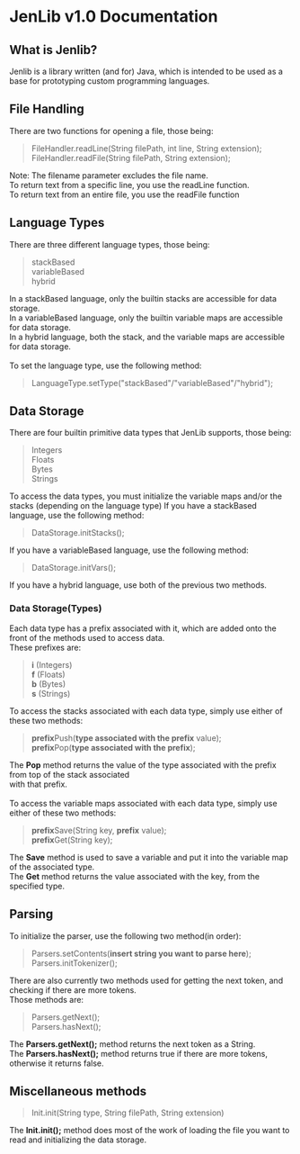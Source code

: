 # JenLib v1.0 Documentation

## What is Jenlib?
Jenlib is a library written (and for) Java, which is intended to be used as a base for prototyping custom programming languages.

## File Handling
There are two functions for opening a file, those being:<br>
>FileHandler.readLine(String filePath, int line, String extension);<br>
>FileHandler.readFile(String filePath, String extension);

Note: The filename parameter excludes the file name.<br>
To return text from a specific line, you use the readLine function.<br>
To return text from an entire file, you use the readFile function

## Language Types
There are three different language types, those being:<br>
>stackBased<br>
>variableBased<br>
>hybrid

In a stackBased language, only the builtin stacks are accessible for data storage.<br>
In a variableBased language, only the builtin variable maps are accessible for data storage.<br>
In a hybrid language, both the stack, and the variable maps are accessible for data storage.<br>
<br>
To set the language type, use the following method:
>LanguageType.setType("stackBased"/"variableBased"/"hybrid");

## Data Storage
There are four builtin primitive data types that JenLib supports, those being:
> Integers<br>
> Floats<br>
> Bytes<br>
> Strings<br>

To access the data types, you must initialize the variable maps and/or the stacks (depending on the language type)
If you have a stackBased language, use the following method:
>DataStorage.initStacks();<br>

If you have a variableBased language, use the following method:
>DataStorage.initVars();<br>

If you have a hybrid language, use both of the previous two methods.<br>

### Data Storage(Types)
Each data type has a prefix associated with it, which are added onto the front of the methods used to access data.<br>
These prefixes are:
> **i** (Integers)<br>
> **f** (Floats)<br>
> **b** (Bytes)<br>
> **s** (Strings)<br>

To access the stacks associated with each data type, simply use either of these two methods:
> **prefix**Push(**type associated with the prefix** value);<br>
> **prefix**Pop(**type associated with the prefix**);<br>

The **Pop** method returns the value of the type associated with the prefix from top of the stack associated<br>
with that prefix.<br>
<br>
To access the variable maps associated with each data type, simply use either of these two methods:
> **prefix**Save(String key, **prefix** value);<br>
> **prefix**Get(String key);<br>

The **Save** method is used to save a variable and put it into the variable map of the associated type.<br>
The **Get** method returns the value associated with the key, from the specified type.<br>

## Parsing
To initialize the parser, use the following two method(in order):
> Parsers.setContents(**insert string you want to parse here**);<br>
> Parsers.initTokenizer();

There are also currently two methods used for getting the next token, and checking if there are more tokens.<br>
Those methods are:
> Parsers.getNext();<br>
> Parsers.hasNext();<br>

The **Parsers.getNext();** method returns the next token as a String.<br>
The **Parsers.hasNext();** method returns true if there are more tokens, otherwise it returns false.<br>

## Miscellaneous methods
> Init.init(String type, String filePath, String extension)<br>

The **Init.init();** method does most of the work of loading the file you want to read and initializing the data storage.
